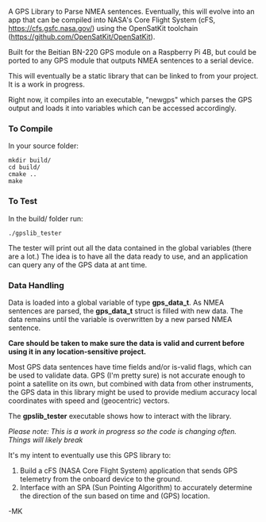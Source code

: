 A GPS Library to Parse NMEA sentences. Eventually, this will evolve into an app that can be compiled into NASA's Core Flight System (cFS, https://cfs.gsfc.nasa.gov/) using the OpenSatKit toolchain (https://github.com/OpenSatKit/OpenSatKit).

Built for the Beitian BN-220 GPS module on a Raspberry Pi 4B, but could be ported to any GPS module that outputs NMEA sentences to a serial device.

This will eventually be a static library that can be linked to from your project. It is a work in progress. 

Right now, it compiles into an executable, "newgps" which parses the GPS output and loads it into variables which can be accessed accordingly.

### To Compile

In your source folder:

    mkdir build/
    cd build/
	cmake ..
	make

### To Test
In the build/ folder run:

	./gpslib_tester
		
The tester will print out all the data contained in the global variables (there are a lot.) The idea is to have all the data ready to use, and an application can query any of the GPS data at ant time. 


### Data Handling

Data is loaded into a global variable of type **gps_data_t**. As NMEA sentences are parsed, the **gps_data_t** struct is filled with new data. The data remains until the variable is overwritten by a new parsed NMEA sentence.

**Care should be taken to make sure the data is valid and current before using it in any location-sensitive project.** 

Most GPS data sentences have time fields and/or is-valid flags, which can be used to validate data. GPS (I'm pretty sure) is not accurate enough to point a satellite on its own, but combined with data from other instruments, the GPS data in this library might be used to provide medium accuracy local coordinates with speed and (geocentric) vectors.

The **gpslib_tester** executable shows how to interact with the library. 

*Please note: This is a work in progress so the code is changing often. Things will likely break*

It's my intent to eventually use this GPS library to:

1. Build a cFS (NASA Core Flight System) application that sends GPS telemetry from the onboard device to the ground.
2. Interface with an SPA (Sun Pointing Algorithm) to accurately determine the direction of the sun based on time and (GPS) location. 
		
-MK
